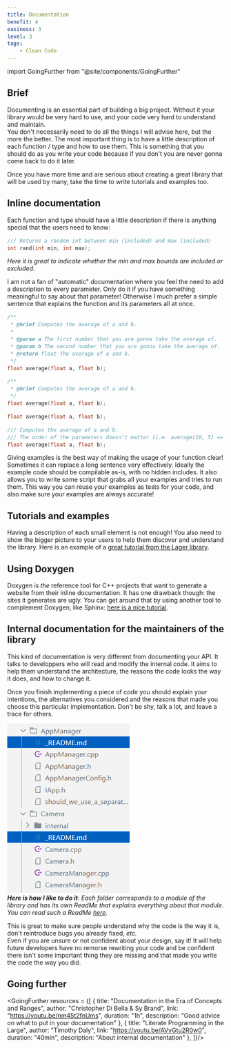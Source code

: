 ```yaml
---
title: Documentation
benefit: 4
easiness: 3
level: 3
tags:
    - Clean Code
---
```

import GoingFurther from "@site/components/GoingFurther"

## Brief

Documenting is an essential part of building a big project. Without it your library would be very hard to use, and your code very hard to understand and maintain.<br/>
You don't necessarily need to do all the things I will advise here, but the more the better. The most important thing is to have a little description of each function / type and how to use them. This is something that you should do as you write your code because if you don't you are never gonna come back to do it later.

Once you have more time and are serious about creating a great library that will be used by many, take the time to write tutorials and examples too.

## Inline documentation

Each function and type should have a little description if there is anything special that the users need to know:

```cpp
/// Returns a random int between min (included) and max (included)
int rand(int min, int max);
```
*Here it is great to indicate whether the min and max bounds are included or excluded.*

I am not a fan of "automatic" documentation where you feel the need to add a description to every parameter. Only do it if you have something meaningful to say about that parameter! Otherwise I much prefer a simple sentence that explains the function and its parameters all at once.

```cpp title="Bad, this is very redondant"
/**
 * @brief Computes the average of a and b.
 * 
 * @param a The first number that you are gonna take the average of.
 * @param b The second number that you are gonna take the average of.
 * @return float The average of a and b.
 */
float average(float a, float b);
```

```cpp title="Good, much easier to read"
/**
 * @brief Computes the average of a and b.
 */
float average(float a, float b);
```

```cpp title="Even better. In that case I don't think the documentation was adding anything that the name didn't already explain"
float average(float a, float b);
```

```cpp title="Very good too. Here we are adding some information that might be interesting to the user"
/// Computes the average of a and b.
/// The order of the parameters doesn't matter (i.e. average(10, 5) == average(5, 10)).
float average(float a, float b);
```

Giving examples is the best way of making the usage of your function clear! Sometimes it can replace a long sentence very effectively. Ideally the example code should be compilable as-is, with no hidden includes. It also allows you to write some script that grabs all your examples and tries to run them. This way you can reuse your examples as tests for your code, and also make sure your examples are always accurate!

## Tutorials and examples

Having a description of each small element is not enough! You also need to show the bigger picture to your users to help them discover and understand the library. Here is an example of a [great tutorial from the Lager library](https://sinusoid.es/lager/architecture.html).

## Using Doxygen

Doxygen is *the* reference tool for C++ projects that want to generate a website from their inline documentation. It has one drawback though: the sites it generates are ugly. You can get around that by using another tool to complement Doxygen, like Sphinx: [here is a nice tutorial](https://devblogs.microsoft.com/cppblog/clear-functional-c-documentation-with-sphinx-breathe-doxygen-cmake/).

## Internal documentation for the maintainers of the library

This kind of documentation is very different from documenting your API. It talks to developpers who will read and modify the internal code. It aims to help them understand the architecture, the reasons the code looks the way it does, and how to change it.

Once you finish implementing a piece of code you should explain your intentions, the alternatives you considered and the reasons that made you choose this particular implementation. Don't be shy, talk a lot, and leave a trace for others.

![](./img/internal_documentation.png)<br/>
*__Here is how I like to do it__: Each folder corresponds to a module of the library and has its own ReadMe that explains everything about that module. You can read such a ReadMe [here](https://github.com/CoolLibs/Cool/blob/main/src/Cool/AppManager/_README.md)*.

This is great to make sure people understand why the code is the way it is, don't reintroduce bugs you already fixed, *etc.*<br/>
Even if you are unsure or not confident about your design, say it! It will help future developers have no remorse rewriting your code and be confident there isn't some important thing they are missing and that made you write the code the way you did.

## Going further

<GoingFurther resources = {[
    {
        title: "Documentation in the Era of Concepts and Ranges",
        author: "Christopher Di Bella & Sy Brand",
        link: "https://youtu.be/nm45t2fnUms",
        duration: "1h",
        description: "Good advice on what to put in your documentation"
    },
    {
        title: "Literate Programming in the Large",
        author: "Timothy Daly",
        link: "https://youtu.be/AVyGtu2R0w0",
        duration: "40min",
        description: "About internal documentation"
    },
]}/>